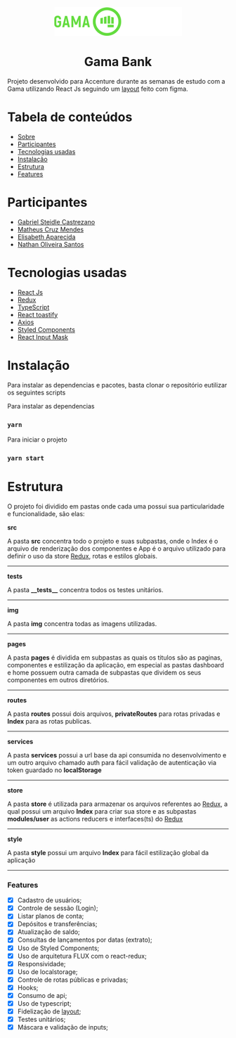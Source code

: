 <div align="center" >
    <img style="background-color:#8C52E5 !important" src="src/img/logo.png">
    <h1 align="center">Gama Bank</h1>
</div>
<p id="sobre">Projeto desenvolvido para Accenture durante as semanas de estudo com a Gama utilizando React Js seguindo
    um <a
        href="https://www.figma.com/file/tdrTDIY2hal9Ky4fbTvBl2/DesafioGamaAccenture_1_2-desktop?node-id=1%3A2">layout</a>
    feito com figma.
<p>

<h1>Tabela de conteúdos</h1>
<ul>
    <li>
        <a href="#sobre">Sobre</a>
    </li>
    <li>
        <a href="#participantes">Participantes</a>
    </li>
    <li>
        <a href="#tecnologias">Tecnologias usadas</a>
    </li>
    <li>
        <a href="#instalacao">Instalação</a>
    </li>
    <li>
        <a href="#estrutura">Estrutura</a>
    </li>
    <li>
        <a href="#features">Features</a>
    </li>
</ul>

<h1 id="participantes">Participantes</h1>
<ul>
    <li>
        <a href="https://github.com/castelvani">Gabriel Steidle Castrezano</a>
    </li>
    <li>
        <a href="https://github.com/matheusCMendes">Matheus Cruz Mendes</a>
    </li>
    <li>
        <a href="https://github.com/bettyap">Elisabeth Aparecida</a>
    </li>
    <li>
        <a href="https://github.com/nathanoliveiras">Nathan Oliveira Santos</a>
    </li>
</ul>

<h1 id="tecnologias">Tecnologias usadas</h1>

<ul>
    <li>
        <a href="https://github.com/facebook/react">React Js</a>
    </li>
    <li>
        <a href="https://github.com/reduxjs/redux">Redux</a>
    </li>
    <li>
        <a href="https://github.com/microsoft/TypeScript">TypeScript</a>
    </li>
    <li>
        <a href="https://github.com/fkhadra/react-toastify">React toastify</a>
    </li>
    <li>
        <a href="https://github.com/axios/axios">Axios</a>
    </li>
    <li>
        <a href="https://github.com/styled-components/styled-components">Styled Components</a>
    </li>
    <li>
        <a href="https://github.com/sanniassin/react-input-mask">React Input Mask</a>
    </li>
</ul>

<h1 id="instalacao">Instalação</h1>

<p>
    Para instalar as dependencias e pacotes, basta clonar o
    repositório eutilizar os seguintes scripts
</p>

<p>Para instalar as dependencias</p>

### `yarn`

<p>Para iniciar o projeto</p>

### `yarn start`

<h1 id="estrutura">Estrutura</h1>
<p>O projeto foi dividido em pastas onde cada uma possui sua particularidade e funcionalidade, são elas:</p>

<strong>src</strong>
<p>A pasta <b>src</b> concentra todo o projeto e suas subpastas, onde o Index é o arquivo de renderização dos
    componentes e App é o arquivo utilizado para definir o uso da store <a href="#tecnologias">Redux</a>, rotas e
    estilos globais.</p>
<hr>

<strong>__tests__</strong>
<p>A pasta <b>__tests__</b> concentra todos os testes unitários.</p>
<hr>

<strong>img</strong>
<p>A pasta <b>img</b> concentra todas as imagens utilizadas.</p>
<hr>

<strong>pages</strong>
<p>A pasta <b>pages</b> é dividida em subpastas as quais os titulos são as paginas, componentes e estilização da
    aplicação, em especial as pastas dashboard e home possuem outra camada de subpastas que dividem os seus componentes
    em outros diretórios. </p>
<hr>

<strong>routes</strong>
<p>A pasta <b>routes</b> possui dois arquivos, <b>privateRoutes</b> para rotas privadas e <b>Index</b> para as rotas
    publicas.</p>
<hr>
<strong>services</strong>
<p>A pasta <b>services</b> possui a url base da api consumida no desenvolvimento e um outro arquivo chamado auth para
    fácil
    validação de autenticação via token guardado no <b>localStorage</b></p>
<hr>

<strong>store</strong>
<p>A pasta <b>store</b> é utilizada para armazenar os arquivos referentes ao <a href="#tecnologias">Redux</a>, a qual
    possui um arquivo <b>Index</b> para criar sua store e as subpastas <b>modules/user</b> as actions reducers e
    interfaces(ts) do <a href="#tecnologias">Redux</a></p>
<hr>
<strong>style</strong>
<p>A pasta <b>style</b> possui um arquivo <b>Index</b> para fácil estilização global da aplicação</p>
<hr>

### Features

- [x] Cadastro de usuários;
- [x] Controle de sessão (Login);
- [x] Listar planos de conta;
- [x] Depósitos e transferências;
- [x] Atualização de saldo;
- [x] Consultas de lançamentos por datas (extrato);
- [x] Uso de Styled Components;
- [x] Uso de arquitetura FLUX com o react-redux;
- [x] Responsividade;
- [x] Uso de localstorage;
- [x] Controle de rotas públicas e privadas;
- [x] Hooks;
- [x] Consumo de api;
- [x] Uso de typescript;
- [x] Fidelização de <a
    href="https://www.figma.com/file/tdrTDIY2hal9Ky4fbTvBl2/DesafioGamaAccenture_1_2-desktop?node-id=1%3A2">layout</a>;
- [x] Testes unitários;
- [x] Máscara e validação de inputs;
